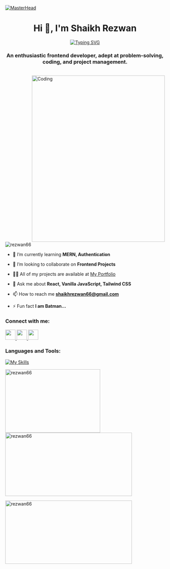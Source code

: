 [![MasterHead](https://user-images.githubusercontent.com/74038190/241765440-80728820-e06b-4f96-9c9e-9df46f0cc0a5.gif)](https://github.com/Rezwan66)

<h1 align="center">Hi 👋, I'm Shaikh Rezwan</h1>
<p align="center"><a href="https://git.io/typing-svg"><img src="https://readme-typing-svg.demolab.com?font=Fira+Code&size=24&pause=1000&center=true&vCenter=true&width=435&lines=Frontend+Developer;Fullstack+Web+Developer;Food+Lover+%E2%9D%A4" alt="Typing SVG" /></a></p>
<h3 align="center">An enthusiastic frontend developer, adept at problem-solving, coding, and project management.</h3>
<br/>

<img align="right" alt="Coding" width="420" height="525" src="https://user-images.githubusercontent.com/74038190/212750996-938b257b-266c-45a7-9af7-655341c0f58b.gif" />

<p align="left"> <img src="https://komarev.com/ghpvc/?username=rezwan66&label=Profile%20views&color=0e75b6&style=flat" alt="rezwan66" /> </p>

- 🌱 I’m currently learning **MERN, Authentication**

- 👯 I’m looking to collaborate on **Frontend Projects**

- 👨‍💻 All of my projects are available at [My Portfolio](http://rezwan66.github.io/ShaikhRezwan.github.io/)

- 💬 Ask me about **React, Vanilla JavaScript, Tailwind CSS**

- 📫 How to reach me **shaikhrezwan66@gmail.com**

- ⚡ Fun fact **I am Batman...**

<h3 align="left">Connect with me:</h3>

<p align="left"> 
  <a href="https://www.github.com/Rezwan66" target="_blank" rel="noreferrer"> <picture> <source media="(prefers-color-scheme: dark)" srcset="https://raw.githubusercontent.com/danielcranney/readme-generator/main/public/icons/socials/github-dark.svg" /> <source media="(prefers-color-scheme: light)" srcset="https://raw.githubusercontent.com/danielcranney/readme-generator/main/public/icons/socials/github.svg" /> <img src="https://raw.githubusercontent.com/danielcranney/readme-generator/main/public/icons/socials/github.svg" width="32" height="32" /> </picture> </a> 
  <a href="https://www.linkedin.com/in/shaikhrezwan" target="_blank" rel="noreferrer"> <picture> <source media="(prefers-color-scheme: light)" srcset="https://raw.githubusercontent.com/danielcranney/readme-generator/main/public/icons/socials/linkedin-dark.svg" /> <source media="(prefers-color-scheme: light)" srcset="https://raw.githubusercontent.com/danielcranney/readme-generator/main/public/icons/socials/linkedin.svg" /> <img src="https://raw.githubusercontent.com/danielcranney/readme-generator/main/public/icons/socials/linkedin.svg" width="32" height="32" /> </picture> </a> 
  <a href="http://www.medium.com/@shaikhrezwan66" target="_blank" rel="noreferrer"> <picture> <source media="(prefers-color-scheme: dark)" srcset="https://raw.githubusercontent.com/danielcranney/readme-generator/main/public/icons/socials/medium-dark.svg" /> <source media="(prefers-color-scheme: light)" srcset="https://raw.githubusercontent.com/danielcranney/readme-generator/main/public/icons/socials/medium.svg" /> <img src="https://raw.githubusercontent.com/danielcranney/readme-generator/main/public/icons/socials/medium.svg" width="32" height="32" /> </picture> </a></p>


<h3 align="left">Languages and Tools:</h3>


[![My Skills](https://skillicons.dev/icons?i=js,ts,py,html,css,tailwind,react,vite,nodejs,express,mongodb,mysql,firebase,figma&perline=7)](https://skillicons.dev)

<p><img align="left" src="https://github-readme-stats.vercel.app/api/top-langs?username=rezwan66&show_icons=true&locale=en&layout=compact" alt="rezwan66" width="300" height="200" /></p>

<p>&nbsp;<img align="center" src="https://github-readme-stats.vercel.app/api?username=rezwan66&show_icons=true&locale=en" alt="rezwan66" width="400" height="200" /></p>

<p><img align="left" src="https://github-readme-streak-stats.herokuapp.com/?user=rezwan66&" alt="rezwan66" width="400" height="200" /></p>
